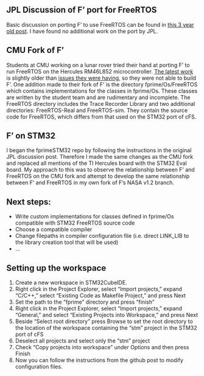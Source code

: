 ## JPL Discussion of F’ port for FreeRTOS
Basic discussion on porting F’ to use FreeRTOS can be found in [this 3 year old post](https://github.com/nasa/fprime/issues/7). I have found no additional work on the port by JPL.
## CMU Fork of F’
Students at CMU working on a lunar rover tried their hand at porting F’ to run FreeRTOS on the Hercules RM46L852 microcontroller. [The latest work](https://github.com/ErynQian/fprime) is slightly older than [issues they were having](https://github.com/nasa/fprime/issues/7#issuecomment-495035872), so they were not able to build F’.
One addition made to their fork of F’ is the directory fprime/Os/FreeRTOS which contains implementations for the classes in fprime/Os. These classes are written by the student team and are rudimentary and incomplete. The FreeRTOS directory includes the Trace Recorder Library and two additional directories: FreeRTOS-Real and FreeRTOS-sim. They contain the source code for FreeRTOS, which differs from that used on the STM32 port of cFS.
## F’ on STM32
I began the fprimeSTM32 repo by following the instructions in the original JPL discussion post. Therefore I made the same changes as the CMU fork and replaced all mentions of the TI Hercules board with the STM32 Eval board.
My approach to this was to observe the relationship between F’ and FreeRTOS on the CMU fork and attempt to develop the same relationship between F’ and FreeRTOS in my own fork of F’s NASA v1.2 branch.
## Next steps:
- Write custom implementations for classes defined in fprime/Os compatible with STM32 FreeRTOS source code
- Choose a compatible compiler 
- Change filepaths in compiler configuration file (i.e. direct LINK_LIB to the library creation tool that will be used)
- ...

## Setting up the workspace
1. Create a new workspace in STM32CubeIDE.
2. Right click in the Project Explorer, select “Import projects,” expand “C/C++,” select “Existing Code as Makefile Project,” and press Next
3. Set the path to the “fprime” directory and press “finish”
4. Right click in the Project Explorer, select “Import projects,” expand “General,” and select “Existing Projects into Workspace,” and press Next
5. Beside “Select root directory” press Browse to set the root directory to the location of the workspace containing the “stm” project in the STM32 port of cFS
6. Deselect all projects and select only the “stm” project
7. Check “Copy projects into workspace” under Options and then press Finish
8. Now you can follow the instructions from the github post to modify configuration files. 